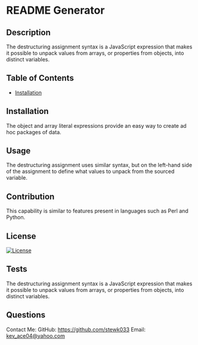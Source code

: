 # README Generator

## Description

  The destructuring assignment syntax is a JavaScript expression that makes it possible to unpack values from arrays, or properties from objects, into distinct variables.

## Table of Contents

 * [Installation](#install)

## Installation

  The object and array literal expressions provide an easy way to create ad hoc packages of data.

## Usage

  The destructuring assignment uses similar syntax, but on the left-hand side of the assignment to define what values to unpack from the sourced variable.

## Contribution

  This capability is similar to features present in languages such as Perl and Python.

## License

 [![License](https://img.shields.io/badge/License-BSD%203--Clause-blue.svg)](https://opensource.org/licenses/BSD-3-Clause)

## Tests

  The destructuring assignment syntax is a JavaScript expression that makes it possible to unpack values from arrays, or properties from objects, into distinct variables.

## Questions

 Contact Me:
  GitHub: https://github.com/stewk033 
  Email: kev_ace04@yahoo.com

